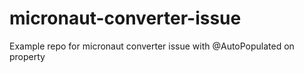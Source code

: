# micronaut-converter-issue
Example repo for micronaut converter issue with @AutoPopulated on property
